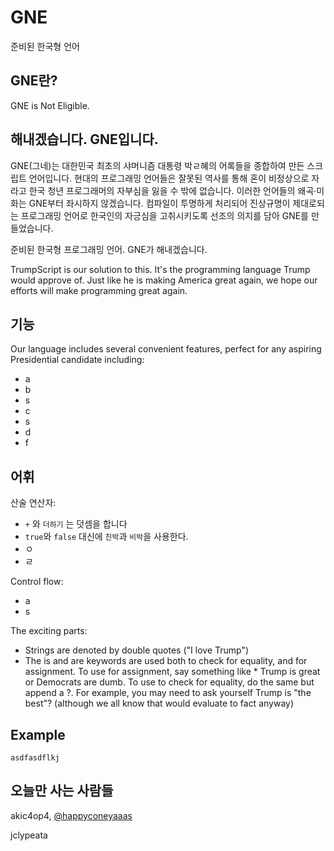 # GNE
준비된 한국형 언어

## GNE란?
GNE is 
Not 
Eligible.

## 해내겠습니다. GNE입니다.
GNE(그네)는 대한민국 최초의 샤머니즘 대통령 박ㄹ혜의 어록들을 종합하여 만든 스크립트 언어입니다. 현대의 프로그래밍 언어들은 잘못된 역사를 통해 혼이 비정상으로 자라고 한국 청년 프로그래머의 자부심을 잃을 수 밖에 없습니다. 이러한 언어들의 왜곡·미화는 GNE부터 좌시하지 않겠습니다. 컴파일이 투명하게 처리되어 진상규명이 제대로되는 프로그래밍 언어로 한국인의 자긍심을 고취시키도록 선조의 의지를 담아 GNE를 만들었습니다.

준비된 한국형 프로그래밍 언어. GNE가 해내겠습니다.

TrumpScript is our solution to this. It's the programming language Trump would approve of. Just like he is making America great again, we hope our efforts will make programming great again.

## 기능
Our language includes several convenient features, perfect for any aspiring Presidential candidate including:
* a
* b
* s
* c
* s
* d
* f

## 어휘
산술 연산자:
* `+` 와 `더하기` 는 덧셈을 합니다
* `true`와 `false` 대신에 `친박`과 `비박`을 사용한다.
* ㅇ
* ㄹ

Control flow:
* a
* s

The exciting parts:
* Strings are denoted by double quotes ("I love Trump")
* The is and are keywords are used both to check for equality, and for assignment. To use for assignment, say something like * Trump is great or Democrats are dumb. To use to check for equality, do the same but append a ?. For example, you may need to ask yourself Trump is "the best"? (although we all know that would evaluate to fact anyway)


## Example
```
asdfasdflkj
```

## 오늘만 사는 사람들
akic4op4, [@happyconeyaaas](https://twitter.com/happyconeyaaas)

jclypeata
